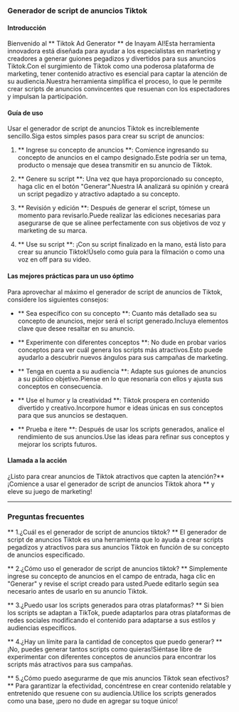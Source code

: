 ### Generador de script de anuncios Tiktok

#### Introducción
Bienvenido al ** Tiktok Ad Generator ** de Inayam AI!Esta herramienta innovadora está diseñada para ayudar a los especialistas en marketing y creadores a generar guiones pegadizos y divertidos para sus anuncios Tiktok.Con el surgimiento de Tiktok como una poderosa plataforma de marketing, tener contenido atractivo es esencial para captar la atención de su audiencia.Nuestra herramienta simplifica el proceso, lo que le permite crear scripts de anuncios convincentes que resuenan con los espectadores y impulsan la participación.

#### Guía de uso
Usar el generador de script de anuncios Tiktok es increíblemente sencillo.Siga estos simples pasos para crear su script de anuncios:

1. ** Ingrese su concepto de anuncios **: Comience ingresando su concepto de anuncios en el campo designado.Este podría ser un tema, producto o mensaje que desea transmitir en su anuncio de Tiktok.

2. ** Genere su script **: Una vez que haya proporcionado su concepto, haga clic en el botón "Generar".Nuestra IA analizará su opinión y creará un script pegadizo y atractivo adaptado a su concepto.

3. ** Revisión y edición **: Después de generar el script, tómese un momento para revisarlo.Puede realizar las ediciones necesarias para asegurarse de que se alinee perfectamente con sus objetivos de voz y marketing de su marca.

4. ** Use su script **: ¡Con su script finalizado en la mano, está listo para crear su anuncio Tiktok!Úselo como guía para la filmación o como una voz en off para su video.

#### Las mejores prácticas para un uso óptimo
Para aprovechar al máximo el generador de script de anuncios de Tiktok, considere los siguientes consejos:

- ** Sea específico con su concepto **: Cuanto más detallado sea su concepto de anuncios, mejor será el script generado.Incluya elementos clave que desee resaltar en su anuncio.

- ** Experimente con diferentes conceptos **: No dude en probar varios conceptos para ver cuál genera los scripts más atractivos.Esto puede ayudarlo a descubrir nuevos ángulos para sus campañas de marketing.

- ** Tenga en cuenta a su audiencia **: Adapte sus guiones de anuncios a su público objetivo.Piense en lo que resonaría con ellos y ajusta sus conceptos en consecuencia.

- ** Use el humor y la creatividad **: Tiktok prospera en contenido divertido y creativo.Incorpore humor e ideas únicas en sus conceptos para que sus anuncios se destaquen.

- ** Prueba e itere **: Después de usar los scripts generados, analice el rendimiento de sus anuncios.Use las ideas para refinar sus conceptos y mejorar los scripts futuros.

#### Llamada a la acción
¿Listo para crear anuncios de Tiktok atractivos que capten la atención?** ¡Comience a usar el generador de script de anuncios Tiktok ahora ** y eleve su juego de marketing!

---

### Preguntas frecuentes

** 1.¿Cuál es el generador de script de anuncios tiktok? **
El generador de script de anuncios Tiktok es una herramienta que lo ayuda a crear scripts pegadizos y atractivos para sus anuncios Tiktok en función de su concepto de anuncios especificado.

** 2.¿Cómo uso el generador de script de anuncios tiktok? **
Simplemente ingrese su concepto de anuncios en el campo de entrada, haga clic en "Generar" y revise el script creado para usted.Puede editarlo según sea necesario antes de usarlo en su anuncio Tiktok.

** 3.¿Puedo usar los scripts generados para otras plataformas? **
Si bien los scripts se adaptan a TikTok, puede adaptarlos para otras plataformas de redes sociales modificando el contenido para adaptarse a sus estilos y audiencias específicos.

** 4.¿Hay un límite para la cantidad de conceptos que puedo generar? **
¡No, puedes generar tantos scripts como quieras!Siéntase libre de experimentar con diferentes conceptos de anuncios para encontrar los scripts más atractivos para sus campañas.

** 5.¿Cómo puedo asegurarme de que mis anuncios Tiktok sean efectivos? **
Para garantizar la efectividad, concéntrese en crear contenido relatable y entretenido que resuene con su audiencia.Utilice los scripts generados como una base, ¡pero no dude en agregar su toque único!